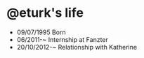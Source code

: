 @eturk's life
===============

- 09/07/1995 Born
- 06/2011-~ Internship at Fanzter
- 20/10/2012-~ Relationship with Katherine
